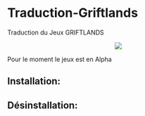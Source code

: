 # Traduction-Griftlands
Traduction du Jeux GRIFTLANDS

<p align="center"><img src=https://cdn2.unrealengine.com/Diesel%2Fproduct%2Fgriftlands%2Fhome%2FAlpha_Promo-2048x1152-178c232b5ce2742ac50e86ae85b13c251608c271.jpg></p>

Pour le moment le jeux est en Alpha

## Installation:

## Désinstallation:
